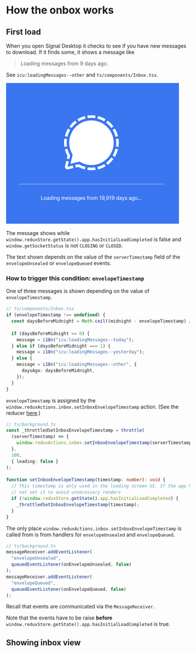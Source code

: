 # How the onbox works

## First load

When you open Signal Desktop it checks to see if you have new messages to download. If it finds some, it shows a message like

> Loading messages from 9 days ago.

See `icu:loadingMessages--other` and `ts/components/Inbox.tsx`.

![The loading messages view](./assets/loading-messages-inbox.png)

The message shows while `window.reduxStore.getState().app.hasInitialLoadCompleted` is false and `window.getSocketStatus` is not `CLOSING` or `CLOSED`.

The text shown depends on the value of the `serverTimestamp` field of the `envelopeUnsealed` or `envelopeQueued` events.

### How to trigger this condition: `envelopeTimestamp`

One of three messages is shown depending on the value of `envelopeTimestamp`.

```ts
// ts/components/Inbox.tsx
if (envelopeTimestamp !== undefined) {
  const daysBeforeMidnight = Math.ceil((midnight - envelopeTimestamp) / DAY);

  if (daysBeforeMidnight <= 0) {
    message = i18n("icu:loadingMessages--today");
  } else if (daysBeforeMidnight === 1) {
    message = i18n("icu:loadingMessages--yesterday");
  } else {
    message = i18n("icu:loadingMessages--other", {
      daysAgo: daysBeforeMidnight,
    });
  }
}
```

`envelopeTimestamp` is assigned by the `window.reduxActions.inbox.setInboxEnvelopeTimestamp` action. (See the reducer [here](ts/state/ducks/inbox.ts).)

```ts
// ts/background.ts
const _throttledSetInboxEnvelopeTimestamp = throttle(
  (serverTimestamp) => {
    window.reduxActions.inbox.setInboxEnvelopeTimestamp(serverTimestamp);
  },
  100,
  { leading: false }
);

function setInboxEnvelopeTimestamp(timestamp: number): void {
  // This timestamp is only used in the loading screen UI. If the app has loaded, let's
  // not set it to avoid unnecessary renders
  if (!window.reduxStore.getState().app.hasInitialLoadCompleted) {
    _throttledSetInboxEnvelopeTimestamp(timestamp);
  }
}
```

The only place `window.reduxActions.inbox.setInboxEnvelopeTimestamp` is called from is from handlers for `envelopeUnsealed` and `envelopeQueued`.

```ts
// ts/background.ts
messageReceiver.addEventListener(
  "envelopeUnsealed",
  queuedEventListener(onEnvelopeUnsealed, false)
);
messageReceiver.addEventListener(
  "envelopeQueued",
  queuedEventListener(onEnvelopeQueued, false)
);
```

Recall that events are communicated via the `MessageReceiver`.

Note that the events have to be raise **before** `window.reduxStore.getState().app.hasInitialLoadCompleted` is true.

## Showing inbox view
